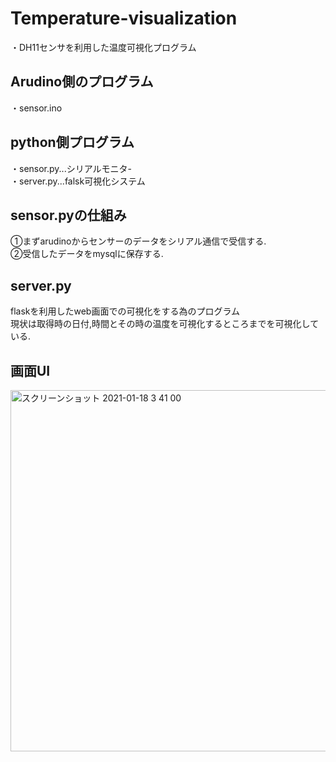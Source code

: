 # Temperature-visualization
・DH11センサを利用した温度可視化プログラム
## Arudino側のプログラム
・sensor.ino
## python側プログラム
・sensor.py...シリアルモニタ-<br>
・server.py...falsk可視化システム
## sensor.pyの仕組み
①まずarudinoからセンサーのデータをシリアル通信で受信する.<br>
②受信したデータをmysqlに保存する.<br>
## server.py
flaskを利用したweb画面での可視化をする為のプログラム<br>
現状は取得時の日付,時間とその時の温度を可視化するところまでを可視化している.
## 画面UI
<img width="578" alt="スクリーンショット 2021-01-18 3 41 00" src="https://user-images.githubusercontent.com/45090872/104852546-fd73c800-593e-11eb-833a-a9056c66e775.png">






